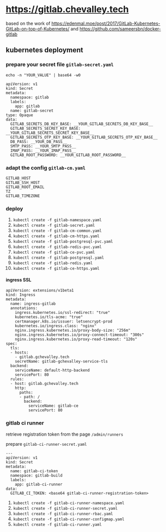 # https://gitlab.chevalley.tech

based on the work of https://edenmal.moe/post/2017/GitLab-Kubernetes-GitLab-on-top-of-Kubernetes/ and https://github.com/sameersbn/docker-gitlab

## kubernetes deployment

### prepare your secret file `gitlab-secret.yaml`
`echo -n "YOUR_VALUE" | base64 -w0`

```
apiVersion: v1
kind: Secret
metadata:
  namespace: gitlab
  labels:
    app: gitlab
  name: gitlab-secret
type: Opaque
data:
  GITLAB_SECRETS_DB_KEY_BASE: __YOUR_GITLAB_SECRETS_DB_KEY_BASE__
  GITLAB_SECRETS_SECRET_KEY_BASE: __YOUR_GITLAB_SECRETS_SECRET_KEY_BASE__
  GITLAB_SECRETS_OTP_KEY_BASE: __YOUR_GITLAB_SECRETS_OTP_KEY_BASE__
  DB_PASS: __YOUR_DB_PASS__
  SMTP_PASS: __YOUR_SMTP_PASS__
  IMAP_PASS: __YOUR_IMAP_PASS__
  GITLAB_ROOT_PASSWORD: __YOUR_GITLAB_ROOT_PASSWORD__
```

### adapt the config `gitlab-cm.yaml`

```
GITLAB_HOST
GITLAB_SSH_HOST
GITLAB_ROOT_EMAIL
TZ
GITLAB_TIMEZONE
```

### deploy
1. `kubectl create -f gitlab-namespace.yaml`
1. `kubectl create -f gitlab-secret.yaml`
1. `kubectl create -f gitlab-cm-common.yaml`
1. `kubectl create -f gitlab-cm-https.yaml`
1. `kubectl create -f gitlab-postgresql-pvc.yaml`
1. `kubectl create -f gitlab-redis-pvc.yaml`
1. `kubectl create -f gitlab-ce-pvc.yaml`
1. `kubectl create -f gitlab-postgresql.yaml`
1. `kubectl create -f gitlab-redis.yaml`
1. `kubectl create -f gitlab-ce-https.yaml`


#### ingress SSL
```
apiVersion: extensions/v1beta1
kind: Ingress
metadata:
  name: ingress-gitlab
  annotations:
    ingress.kubernetes.io/ssl-redirect: "true"
    kubernetes.io/tls-acme: "true"
    certmanager.k8s.io/issuer: letsencrypt-prod
    kubernetes.io/ingress.class: "nginx"
    nginx.ingress.kubernetes.io/proxy-body-size: "256m"
    nginx.ingress.kubernetes.io/proxy-connect-timeout: "300s"
    nginx.ingress.kubernetes.io/proxy-read-timeout: "120s"
spec:
  tls:
  - hosts:
    - gitlab.gchevalley.tech
    secretName: gitlab-gchevalley-service-tls
  backend:
    serviceName: default-http-backend
    servicePort: 80
  rules:
  - host: gitlab.gchevalley.tech
    http:
      paths:
      - path: /
        backend:
          serviceName: gitlab-ce
          servicePort: 80
```

### gitlab ci runner

retrieve registration token from the page `/admin/runners`


prepare `gitlab-ci-runner-secret.yaml`

```
---
apiVersion: v1
kind: Secret
metadata:
  name: gitlab-ci-token
  namespace: gitlab-build
  labels:
    app: gitlab-ci-runner
data:
  GITLAB_CI_TOKEN: <base64 gitlab-ci-runner-registration-token>
```

1. `kubectl create -f gitlab-ci-runner-namespace.yaml`
1. `kubectl create -f gitlab-ci-runner-secret.yaml`
1. `kubectl create -f gitlab-ci-runner-rbac.yaml`
1. `kubectl create -f gitlab-ci-runner-configmap.yaml`
1. `kubectl create -f gitlab-ci-runner.yaml`

